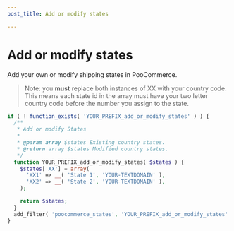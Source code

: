 ```yaml
---
post_title: Add or modify states

---
```


# Add or modify states

Add your own or modify shipping states in PooCommerce.

> Note: you **must** replace both instances of XX with your country code. This means each state id in the array must have your two letter country code before the number you assign to the state.

```php
if ( ! function_exists( 'YOUR_PREFIX_add_or_modify_states' ) ) {
  /**
   * Add or modify States
   * 
   * @param array $states Existing country states.
   * @return array $states Modified country states.
   */
  function YOUR_PREFIX_add_or_modify_states( $states ) {
    $states['XX'] = array(
      'XX1' => __( 'State 1', 'YOUR-TEXTDOMAIN' ),
      'XX2' => __( 'State 2', 'YOUR-TEXTDOMAIN' ),
    );

    return $states;
  }
  add_filter( 'poocommerce_states', 'YOUR_PREFIX_add_or_modify_states' );
}
```
